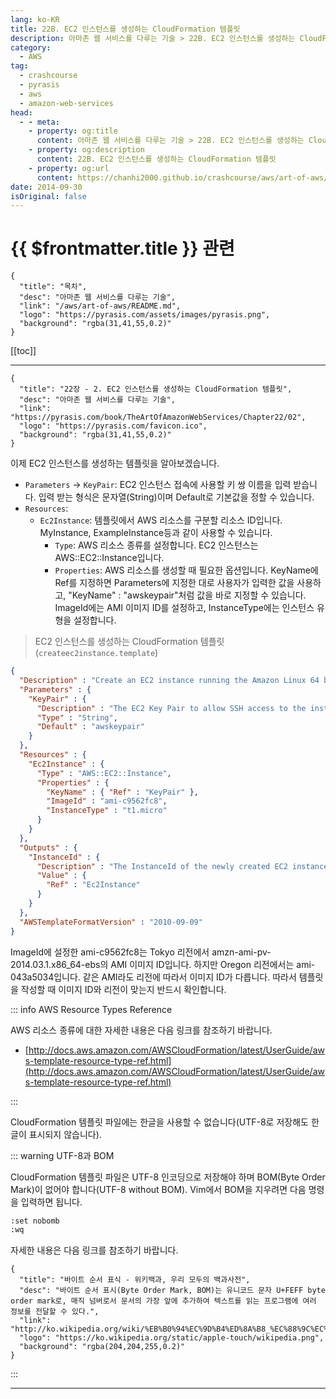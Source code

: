 ```yaml
---
lang: ko-KR
title: 22B. EC2 인스턴스를 생성하는 CloudFormation 템플릿
description: 아마존 웹 서비스를 다루는 기술 > 22B. EC2 인스턴스를 생성하는 CloudFormation 템플릿
category:
  - AWS
tag: 
  - crashcourse
  - pyrasis
  - aws 
  - amazon-web-services
head:
  - - meta:
    - property: og:title
      content: 아마존 웹 서비스를 다루는 기술 > 22B. EC2 인스턴스를 생성하는 CloudFormation 템플릿
    - property: og:description
      content: 22B. EC2 인스턴스를 생성하는 CloudFormation 템플릿
    - property: og:url
      content: https://chanhi2000.github.io/crashcourse/aws/art-of-aws/22B.html
date: 2014-09-30
isOriginal: false
---
```


# {{ $frontmatter.title }} 관련

```component VPCard
{
  "title": "목차",
  "desc": "아마존 웹 서비스를 다루는 기술",
  "link": "/aws/art-of-aws/README.md",
  "logo": "https://pyrasis.com/assets/images/pyrasis.png",
  "background": "rgba(31,41,55,0.2)"
}
```

[[toc]]

---

```component VPCard
{
  "title": "22장 - 2. EC2 인스턴스를 생성하는 CloudFormation 템플릿",
  "desc": "아마존 웹 서비스를 다루는 기술",
  "link": "https://pyrasis.com/book/TheArtOfAmazonWebServices/Chapter22/02",
  "logo": "https://pyrasis.com/favicon.ico",
  "background": "rgba(31,41,55,0.2)"
}
```

이제 EC2 인스턴스를 생성하는 템플릿을 알아보겠습니다.

- `Parameters` → `KeyPair`: EC2 인스턴스 접속에 사용할 키 쌍 이름을 입력 받습니다. 입력 받는 형식은 문자열(String)이며 Default로 기본값을 정할 수 있습니다.
- `Resources`:
  - `Ec2Instance`: 템플릿에서 AWS 리소스를 구분할 리소스 ID입니다. MyInstance, ExampleInstance등과 같이 사용할 수 있습니다.
    - `Type`: AWS 리소스 종류를 설정합니다. EC2 인스턴스는 AWS::EC2::Instance입니다.
    - `Properties`: AWS 리소스를 생성할 때 필요한 옵션입니다. KeyName에 Ref를 지정하면 Parameters에 지정한 대로 사용자가 입력한 값을 사용하고, "KeyName" : "awskeypair"처럼 값을 바로 지정할 수 있습니다. ImageId에는 AMI 이미지 ID를 설정하고, InstanceType에는 인스턴스 유형을 설정합니다.

> EC2 인스턴스를 생성하는 CloudFormation 템플릿(`createec2instance.template`)

```json
{
  "Description" : "Create an EC2 instance running the Amazon Linux 64 bit AMI.",
  "Parameters" : {
    "KeyPair" : {
      "Description" : "The EC2 Key Pair to allow SSH access to the instance",
      "Type" : "String",
      "Default" : "awskeypair"
    }
  },
  "Resources" : {
    "Ec2Instance" : {
      "Type" : "AWS::EC2::Instance",
      "Properties" : {
        "KeyName" : { "Ref" : "KeyPair" },
        "ImageId" : "ami-c9562fc8",
        "InstanceType" : "t1.micro"
      }
    }
  },
  "Outputs" : {
    "InstanceId" : {
      "Description" : "The InstanceId of the newly created EC2 instance",
      "Value" : {
        "Ref" : "Ec2Instance"
      }
    }
  },
  "AWSTemplateFormatVersion" : "2010-09-09"
}
```

ImageId에 설정한 ami-c9562fc8는 Tokyo 리전에서 amzn-ami-pv-2014.03.1.x86_64-ebs의 AMI 이미지 ID입니다. 하지만 Oregon 리전에서는 ami-043a5034입니다. 같은 AMI라도 리전에 따라서 이미지 ID가 다릅니다. 따라서 템플릿을 작성할 때 이미지 ID와 리전이 맞는지 반드시 확인합니다.

::: info AWS Resource Types Reference

AWS 리소스 종류에 대한 자세한 내용은 다음 링크를 참조하기 바랍니다.

- [http://docs.aws.amazon.com/AWSCloudFormation/latest/UserGuide/aws-template-resource-type-ref.html](http://docs.aws.amazon.com/AWSCloudFormation/latest/UserGuide/aws-template-resource-type-ref.html) <!-- TODO: add VPCard -->

:::

CloudFormation 템플릿 파일에는 한글을 사용할 수 없습니다(UTF-8로 저장해도 한글이 표시되지 않습니다).

::: warning UTF-8과 BOM

CloudFormation 템플릿 파일은 UTF-8 인코딩으로 저장해야 하며 BOM(Byte Order Mark)이 없어야 합니다(UTF-8 without BOM).
Vim에서 BOM을 지우려면 다음 명령을 입력하면 됩니다.

```sh
:set nobomb
:wq
```

자세한 내용은 다음 링크를 참조하기 바랍니다.

```component VPCard
{
  "title": "바이트 순서 표식 - 위키백과, 우리 모두의 백과사전",
  "desc": "바이트 순서 표시(Byte Order Mark, BOM)는 유니코드 문자 U+FEFF byte order mark로, 매직 넘버로서 문서의 가장 앞에 추가하여 텍스트를 읽는 프로그램에 여러 정보를 전달할 수 있다.",
  "link": "http://ko.wikipedia.org/wiki/%EB%B0%94%EC%9D%B4%ED%8A%B8_%EC%88%9C%EC%84%9C_%ED%91%9C%EC%8B%9D",
  "logo": "https://ko.wikipedia.org/static/apple-touch/wikipedia.png",
  "background": "rgba(204,204,255,0.2)"
}
```

:::

---

<TagLinks />